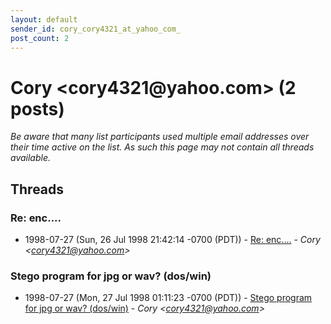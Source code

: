 ```yaml
---
layout: default
sender_id: cory_cory4321_at_yahoo_com_
post_count: 2
---
```


# Cory <cory4321<span>@</span>yahoo.com> (2 posts)

_Be aware that many list participants used multiple email addresses over their time active on the list. As such this page may not contain all threads available._

## Threads

### Re: enc....
+ 1998-07-27 (Sun, 26 Jul 1998 21:42:14 -0700 (PDT)) - [Re: enc....](/archive/1998/07/39aa2b3d83b03d7e750f2c7a0bc4f7594b7011662005ec678bdd7e0194ae773a) - _Cory \<cory4321@yahoo.com\>_

### Stego program for jpg or wav? (dos/win)
+ 1998-07-27 (Mon, 27 Jul 1998 01:11:23 -0700 (PDT)) - [Stego program for jpg or wav? (dos/win)](/archive/1998/07/ac6f03b51183037198f6994d59874b6bf7eebf0f89f76473360e749ff8e0ae68) - _Cory \<cory4321@yahoo.com\>_

